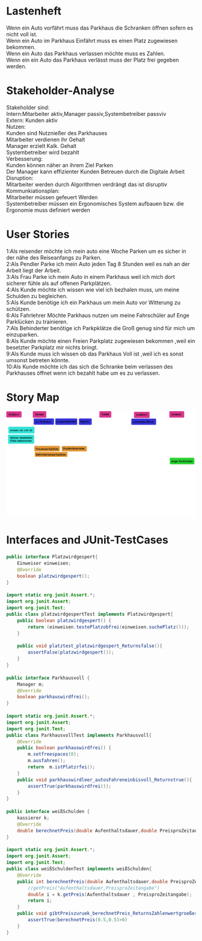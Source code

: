 
# Lastenheft
Wenn ein Auto vorfährt muss das Parkhaus die Schranken öffnen sofern es nicht voll ist.<br> 
Wenn ein Auto im Parkhaus Einfährt muss es einen Platz zugewiesen bekommen.<br>
Wenn ein Auto das Parkhaus verlassen möchte muss es Zahlen.<br>
Wenn ein ein Auto das Parkhaus verlässt muss der Platz frei gegeben werden.<br>

# Stakeholder-Analyse
Stakeholder sind: <br>
Intern:Mitarbeiter aktiv,Manager passiv,Systembetreiber passviv<br>
Extern: Kunden aktiv<br>
Nutzen:<br>
Kunden sind Nutznießer des Parkhauses<br>
Mitarbeiter verdienen ihr Gehalt <br>
Manager erzielt Kalk. Gehalt<br>
Systembetreiber wird bezahlt<br>
Verbesserung:<br>
Kunden können näher an ihrem Ziel Parken<br> 
Der Manager kann effizienter Kunden Betreuen durch die Digitale Arbeit<br>
Disruption:<br>
Mitarbeiter werden durch Algorithmen verdrängt das ist disruptiv<br>
Kommunkiationsplan:<br>
Mitarbeiter müssen gefeuert Werden<br>
Systembetreiber müssen ein Ergonomisches System aufbauen bzw. die Ergonomie muss definiert werden<br>

# User Stories
1:Als reisender möchte ich mein auto eine Woche Parken um es sicher in der nähe des Reiseanfangs zu Parken.<br>
2:Als Pendler Parke ich mein Auto jeden Tag 8 Stunden weil es nah an der Arbeit liegt der Arbeit.<br>
3:Als Frau Parke ich mein Auto in einem Parkhaus weil ich mich dort sicherer fühle als auf offenen Parkplätzen.<br>
4:Als Kunde möchte ich wissen wie viel ich bezhalen muss, um meine Schulden zu begleichen.<br>
5:Als Kunde benötige ich ein Parkhaus um mein Auto vor Witterung zu schützen.<br>
6:Als Fahrlehrer Möchte Parkhaus nutzen um meine Fahrschüler auf Enge Parklücken zu trainieren.<br>
7:Als Behinderter benötige ich Parkpklätze die Groß genug sind für mich um einzuparken.<br>
8:Als Kunde möchte einen Freien Parkplatz zugewiesen bekommen ,weil ein besetzter Parkplatz mir nichts bringt.<br>
9:Als Kunde muss ich wissen ob das Parkhaus Voll ist ,weil ich es sonst umsonst betreten könnte.<br>
10:Als Kunde möchte ich das sich die Schranke beim verlassen des Parkhauses öffnet wenn ich bezahlt habe um es zu verlassen.<br>

# Story Map
![alt text](https://github.com/Marki456/SE_01/blob/master/userstorymap.png "Logo Title Text 1")

# Interfaces and JUnit-TestCases
```java
public interface Platzwirdgespert{
	Einweiser einweisen;
	@Override
	boolean platzwirdgespert();
}

import static org.junit.Assert.*;
import org.junit.Assert;
import org.junit.Test;
public class platzwirdgespertTest implements Platzwirdgespert{
	public boolean platzwirdgespert() {
		return (einweisen.testePlatzobfrei(einweisen.suchePlatz()));
	}
	
	public void platztest_platzwirdgespert_Returnsfalse(){
		assertFalse(platzwirdgespert());
	}
}

public interface Parkhausvoll {
	Manager m;
	@Override
	boolean parkhauswirdfrei();
}

import static org.junit.Assert.*;
import org.junit.Assert;
import org.junit.Test;
public class ParkhausvollTest implements Parkhausvoll{
	@Override
	public boolean parkhauswirdfrei() {
		m.setfreespaces(0);
		m.ausfahren();
		return	m.istPlatzrfei();
	}
	public void parkhauswirdleer_autosFahreneinbisvoll_Returnstrue(){
		assertTrue(parkhauswirdfrei());
	}
}

public interface weißSchulden {
	kassierer k;
	@Override
	double berechnetPreis(double Aufenthaltsdauer,double PreisproZeitangabe);
}

import static org.junit.Assert.*;
import org.junit.Assert;
import org.junit.Test;
public class weißSchuldenTest implements weißSchulden{
	@Override
	public int berechnetPreis(double Aufenthaltsdauer,double PreisproZeitangabe) {
		//getPreis("Aufenthaltsdauer,PreisproZeitangabe")
		double i = k.getPreis(Aufenthaltsdauer , PreisproZeitangabe);
		return i;
	}
	public void gibtPreiszuruek_berechnetPreis_ReturnsZahlenwertgroeßer0(){
		assertTrue(berechnetPreis(0.5,0.5)>0)
	}
}

```
